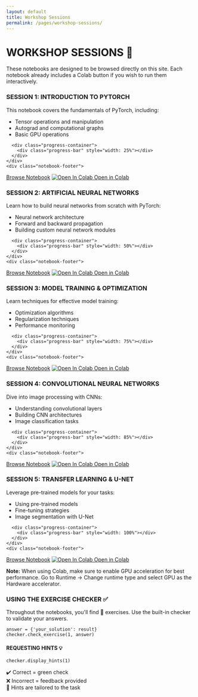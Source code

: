 ```yaml
---
layout: default
title: Workshop Sessions
permalink: /pages/workshop-sessions/
---
```


# WORKSHOP SESSIONS 🧠

<div class="info-box">
  These notebooks are designed to be browsed directly on this site. Each notebook already includes a Colab button if you wish to run them interactively.
</div>

<div class="notebook-browser">

  <div class="notebook-card">
    <div class="notebook-header">
      <h3>SESSION 1: INTRODUCTION TO PYTORCH</h3>
    </div>
    <div class="notebook-content">
      <p>This notebook covers the fundamentals of PyTorch, including:</p>
      <ul>
        <li>Tensor operations and manipulation</li>
        <li>Autograd and computational graphs</li>
        <li>Basic GPU operations</li>
      </ul>
      
      <div class="progress-container">
        <div class="progress-bar" style="width: 25%"></div>
      </div>
    </div>
    <div class="notebook-footer">
  <a href="{{ site.baseurl }}/_notebooks/session1">Browse Notebook</a>
      <a href="https://colab.research.google.com/github/CLDiego/uom_fse_dl_workshop/blob/main/_notebooks/session1.ipynb" class="colab-button" target="_blank">
        <img src="https://colab.research.google.com/assets/colab-badge.svg" alt="Open In Colab"/> Open in Colab
    </a>
</div>
  </div>

  <div class="notebook-card">
    <div class="notebook-header">
      <h3>SESSION 2: ARTIFICIAL NEURAL NETWORKS</h3>
    </div>
    <div class="notebook-content">
      <p>Learn how to build neural networks from scratch with PyTorch:</p>
      <ul>
        <li>Neural network architecture</li>
        <li>Forward and backward propagation</li>
        <li>Building custom neural network modules</li>
      </ul>
      
      <div class="progress-container">
        <div class="progress-bar" style="width: 50%"></div>
      </div>
    </div>
    <div class="notebook-footer">
  <a href="{{ site.baseurl }}/_notebooks/session2">Browse Notebook</a>
      <a href="https://colab.research.google.com/github/CLDiego/uom_fse_dl_workshop/blob/main/notebooks/session2.ipynb" class="colab-button" target="_blank">
        <img src="https://colab.research.google.com/assets/colab-badge.svg" alt="Open In Colab"/> Open in Colab
      </a>
    </div>
  </div>

  <div class="notebook-card">
    <div class="notebook-header">
      <h3>SESSION 3: MODEL TRAINING & OPTIMIZATION</h3>
    </div>
    <div class="notebook-content">
      <p>Learn techniques for effective model training:</p>
      <ul>
        <li>Optimization algorithms</li>
        <li>Regularization techniques</li>
        <li>Performance monitoring</li>
      </ul>
      
      <div class="progress-container">
        <div class="progress-bar" style="width: 75%"></div>
      </div>
    </div>
    <div class="notebook-footer">
  <a href="{{ site.baseurl }}/_notebooks/session3">Browse Notebook</a>
      <a href="https://colab.research.google.com/github/CLDiego/uom_fse_dl_workshop/blob/main/notebooks/session3.ipynb" class="colab-button" target="_blank">
        <img src="https://colab.research.google.com/assets/colab-badge.svg" alt="Open In Colab"/> Open in Colab
      </a>
    </div>
  </div>

  <div class="notebook-card">
    <div class="notebook-header">
      <h3>SESSION 4: CONVOLUTIONAL NEURAL NETWORKS</h3>
    </div>
    <div class="notebook-content">
      <p>Dive into image processing with CNNs:</p>
      <ul>
        <li>Understanding convolutional layers</li>
        <li>Building CNN architectures</li>
        <li>Image classification tasks</li>
      </ul>
      
      <div class="progress-container">
        <div class="progress-bar" style="width: 85%"></div>
      </div>
    </div>
    <div class="notebook-footer">
  <a href="{{ site.baseurl }}/_notebooks/session4">Browse Notebook</a>
      <a href="https://colab.research.google.com/github/CLDiego/uom_fse_dl_workshop/blob/main/notebooks/session4.ipynb" class="colab-button" target="_blank">
        <img src="https://colab.research.google.com/assets/colab-badge.svg" alt="Open In Colab"/> Open in Colab
      </a>
    </div>
  </div>

  <div class="notebook-card">
    <div class="notebook-header">
      <h3>SESSION 5: TRANSFER LEARNING & U-NET</h3>
    </div>
    <div class="notebook-content">
      <p>Leverage pre-trained models for your tasks:</p>
      <ul>
        <li>Using pre-trained models</li>
        <li>Fine-tuning strategies</li>
        <li>Image segmentation with U-Net</li>
      </ul>
      
      <div class="progress-container">
        <div class="progress-bar" style="width: 100%"></div>
      </div>
    </div>
    <div class="notebook-footer">
  <a href="{{ site.baseurl }}/_notebooks/session5">Browse Notebook</a>
      <a href="https://colab.research.google.com/github/CLDiego/uom_fse_dl_workshop/blob/main/notebooks/session5.ipynb" class="colab-button" target="_blank">
        <img src="https://colab.research.google.com/assets/colab-badge.svg" alt="Open In Colab"/> Open in Colab
      </a>
    </div>
  </div>

</div>

<div class="warning-box">
  <strong>Note:</strong> When using Colab, make sure to enable GPU acceleration for best performance. Go to Runtime → Change runtime type and select GPU as the Hardware accelerator.
</div>

<div class="card">
  <h3>USING THE EXERCISE CHECKER ✅</h3>
  <p>Throughout the notebooks, you'll find 🎯 exercises. Use the built-in checker to validate your answers.</p>
  
  <pre><code class="language-python">answer = {'your_solution': result}
checker.check_exercise(1, answer)</code></pre>
  
  <h4>REQUESTING HINTS 💡</h4>
  <pre><code class="language-python">checker.display_hints(1)</code></pre>
  
  <p>✔️ Correct = green check<br>
  ❌ Incorrect = feedback provided<br>
  💬 Hints are tailored to the task</p>
</div>
